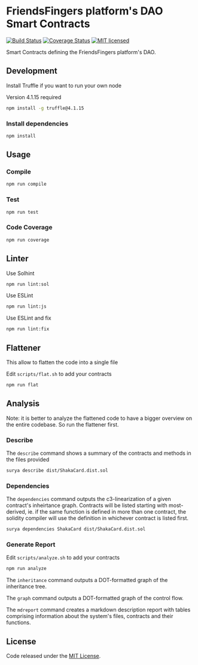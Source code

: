 # FriendsFingers platform's DAO Smart Contracts

[![Build Status](https://travis-ci.org/FriendsFingers/dao-smartcontracts.svg?branch=master)](https://travis-ci.org/FriendsFingers/dao-smartcontracts) 
[![Coverage Status](https://coveralls.io/repos/github/FriendsFingers/dao-smartcontracts/badge.svg)](https://coveralls.io/github/FriendsFingers/dao-smartcontracts)
[![MIT licensed](https://img.shields.io/github/license/FriendsFingers/dao-smartcontracts.svg)](https://github.com/FriendsFingers/dao-smartcontracts/blob/master/LICENSE)


Smart Contracts defining the FriendsFingers platform's DAO.


## Development

Install Truffle if you want to run your own node

Version 4.1.15 required

```bash
npm install -g truffle@4.1.15
```

### Install dependencies

```bash
npm install
```

## Usage
 
### Compile

```bash
npm run compile
```

### Test 

```bash
npm run test 
```

### Code Coverage

```bash
npm run coverage
```

## Linter

Use Solhint

```bash
npm run lint:sol
```

Use ESLint

```bash
npm run lint:js
```

Use ESLint and fix

```bash
npm run lint:fix
```

## Flattener

This allow to flatten the code into a single file

Edit `scripts/flat.sh` to add your contracts

```bash
npm run flat
```

## Analysis

Note: it is better to analyze the flattened code to have a bigger overview on the entire codebase. So run the flattener first.

### Describe

The `describe` command shows a summary of the contracts and methods in the files provided

```bash
surya describe dist/ShakaCard.dist.sol
```

### Dependencies

The `dependencies` command outputs the c3-linearization of a given contract's inheirtance graph. Contracts will be listed starting with most-derived, ie. if the same function is defined in more than one contract, the solidity compiler will use the definition in whichever contract is listed first.

```bash
surya dependencies ShakaCard dist/ShakaCard.dist.sol
```
### Generate Report

Edit `scripts/analyze.sh` to add your contracts 

```bash
npm run analyze
```

The `inheritance` command outputs a DOT-formatted graph of the inheritance tree.

The `graph` command outputs a DOT-formatted graph of the control flow.

The `mdreport` command creates a markdown description report with tables comprising information about the system's files, contracts and their functions.

## License

Code released under the [MIT License](https://github.com/FriendsFingers/dao-smartcontracts/blob/master/LICENSE).

